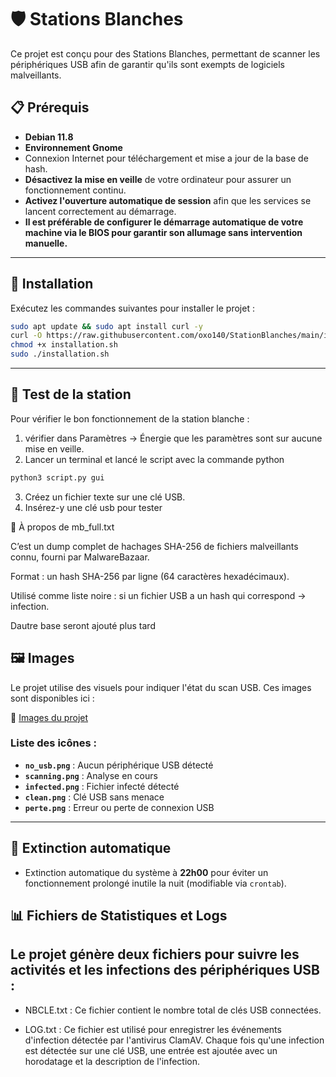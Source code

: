# 🛡️ Stations Blanches

Ce projet est conçu pour des Stations Blanches, permettant de scanner les périphériques USB afin de garantir qu'ils sont exempts de logiciels malveillants. 

## 📋 Prérequis

- **Debian 11.8** 
- **Environnement Gnome** 
- Connexion Internet pour téléchargement et mise a jour de la base de hash.
- **Désactivez la mise en veille** de votre ordinateur pour assurer un fonctionnement continu.
- **Activez l'ouverture automatique de session** afin que les services se lancent correctement au démarrage.
- **Il est préférable de configurer le démarrage automatique de votre machine via le BIOS pour garantir son allumage sans intervention manuelle.**


---

## 🚀 Installation

Exécutez les commandes suivantes pour installer le projet :

```bash
sudo apt update && sudo apt install curl -y
curl -O https://raw.githubusercontent.com/oxo140/StationBlanches/main/installation.sh
chmod +x installation.sh
sudo ./installation.sh
```

---

## 🧪 Test de la station

Pour vérifier le bon fonctionnement de la station blanche :

1. vérifier dans Paramètres → Énergie que les paramètres sont sur aucune mise en veille.
2. Lancer un terminal et lancé le script avec la commande python
```bash
python3 script.py gui
```
3. Créez un fichier texte sur une clé USB.
4. Insérez-y une clé usb pour tester


📄 À propos de mb_full.txt

C’est un dump complet de hachages SHA-256 de fichiers malveillants connu, fourni par MalwareBazaar.

Format : un hash SHA-256 par ligne (64 caractères hexadécimaux).

Utilisé comme liste noire : si un fichier USB a un hash qui correspond → infection.

Dautre base seront ajouté plus tard

## 🖼️ Images

Le projet utilise des visuels pour indiquer l'état du scan USB. Ces images sont disponibles ici :

🔗 [Images du projet](https://github.com/dbarzin/pandora-box/tree/main/images)

### Liste des icônes :

- **`no_usb.png`** : Aucun périphérique USB détecté
- **`scanning.png`** : Analyse en cours
- **`infected.png`** : Fichier infecté détecté
- **`clean.png`** : Clé USB sans menace
- **`perte.png`** : Erreur ou perte de connexion USB

---

## 🔄 Extinction automatique

- Extinction automatique du système à **22h00** pour éviter un fonctionnement prolongé inutile la nuit (modifiable via `crontab`).


## 📊 Fichiers de Statistiques et Logs

## Le projet génère deux fichiers pour suivre les activités et les infections des périphériques USB :

- NBCLE.txt : Ce fichier contient le nombre total de clés USB connectées.

- LOG.txt : Ce fichier est utilisé pour enregistrer les événements d'infection détectée par l'antivirus ClamAV.
        Chaque fois qu'une infection est détectée sur une clé USB, une entrée est ajoutée avec un horodatage et la description de l'infection.
